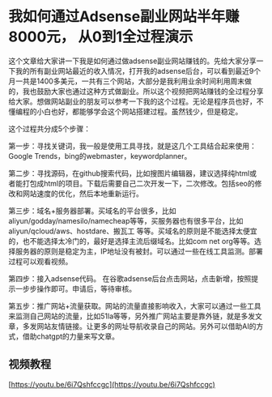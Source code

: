 # 我如何通过Adsense副业网站半年赚8000元， 从0到1全过程演示

这个文章给大家讲一下我是如何通过做adsense副业网站赚钱的。先给大家分享一下我的所有副业网站最近的收入情况，打开我的adsense后台，可以看到最近9个月一共是1400多美元，一共有三个网站，大部分是我利用业余时间利用周末做的，我也鼓励大家也通过这种方式做副业。所以这个视频把网站赚钱的全过程分享给大家。想做网站副业的朋友可以参考一下我的这个过程。无论是程序员也好，不懂编程的小白也好，都能够学会这个网站搭建过程。虽然钱少，但是稳定。

这个过程共分成5个步骤：

第一步：寻找关键词，我一般是使用工具寻找，就是这几个工具结合起来使用：Google Trends，bing的webmaster，keywordplanner。

第二步：寻找源码，在github搜索代码，比如搜图片编辑器，建议选择纯html或者能打包成html的项目。下载后需要自己二次开发一下，二次修改。包括seo的修改和网站速度的优化，然后本地重新运行。

第三步：域名+服务器部署。买域名的平台很多，比如aliyun/godday/namesilo/namecheap等等，买服务器也有很多平台，比如aliyun/qcloud/aws、hostdare、搬瓦工 等等。买域名的原则是不能选择太便宜的，也不能选择太冷门的，最好是选择主流后缀域名。比如com net org等等。选择服务器的原则是稳定为主，IP地址没有被封。可以通过一些在线工具监测。部署过程可以观看视频。

第四步：接入adsense代码。 在谷歌adsense后台点击网站，点击新增，按照提示一步步操作即可。申请后，等待审核。

第五步：推广网站+流量获取。网站的流量直接影响收入，大家可以通过一些工具来监测自己网站的流量，比如51la等等，另外推广网站主要是靠外链，就是多发文章，多发网站友情链接。让更多的网址导航收录自己的网站。另外可以借助AI的方式，借助chatgpt的力量来写文章。

## 视频教程

[https://youtu.be/6i7Qshfccgc](https://youtu.be/6i7Qshfccgc)